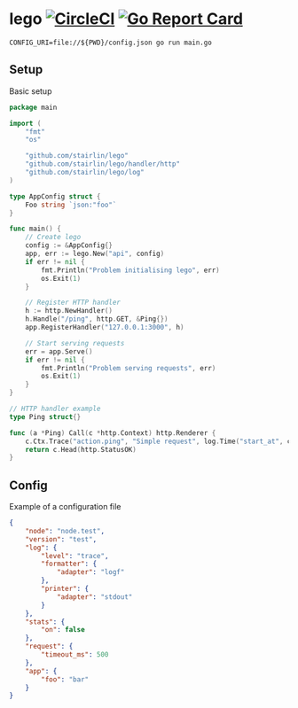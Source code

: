 # lego [![CircleCI](https://circleci.com/gh/stairlin/lego.svg?style=svg)](https://circleci.com/gh/stairlin/lego) [![Go Report Card](https://goreportcard.com/badge/github.com/stairlin/lego)](https://goreportcard.com/report/github.com/stairlin/lego)

```shell
CONFIG_URI=file://${PWD}/config.json go run main.go
```

## Setup

Basic setup

```go
package main

import (
	"fmt"
	"os"

	"github.com/stairlin/lego"
	"github.com/stairlin/lego/handler/http"
	"github.com/stairlin/lego/log"
)

type AppConfig struct {
	Foo string `json:"foo"`
}

func main() {
	// Create lego
	config := &AppConfig{}
	app, err := lego.New("api", config)
	if err != nil {
		fmt.Println("Problem initialising lego", err)
		os.Exit(1)
	}

	// Register HTTP handler
	h := http.NewHandler()
	h.Handle("/ping", http.GET, &Ping{})
	app.RegisterHandler("127.0.0.1:3000", h)

	// Start serving requests
	err = app.Serve()
	if err != nil {
		fmt.Println("Problem serving requests", err)
		os.Exit(1)
	}
}

// HTTP handler example
type Ping struct{}

func (a *Ping) Call(c *http.Context) http.Renderer {
	c.Ctx.Trace("action.ping", "Simple request", log.Time("start_at", c.StartAt))
	return c.Head(http.StatusOK)
}

```

## Config

Example of a configuration file

```json
{
    "node": "node.test",
    "version": "test",
    "log": {
        "level": "trace",
        "formatter": {
            "adapter": "logf"
        },
        "printer": {
            "adapter": "stdout"
        }
    },
    "stats": {
        "on": false
    },
    "request": {
        "timeout_ms": 500
    },
    "app": {
        "foo": "bar"
    }
}
```
